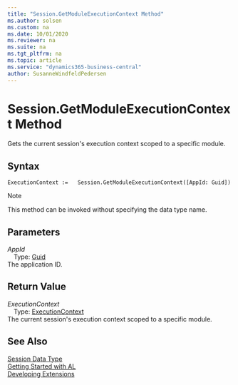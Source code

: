 ```yaml
---
title: "Session.GetModuleExecutionContext Method"
ms.author: solsen
ms.custom: na
ms.date: 10/01/2020
ms.reviewer: na
ms.suite: na
ms.tgt_pltfrm: na
ms.topic: article
ms.service: "dynamics365-business-central"
author: SusanneWindfeldPedersen
---
```

[//]: # (START>DO_NOT_EDIT)
[//]: # (IMPORTANT:Do not edit any of the content between here and the END>DO_NOT_EDIT.)
[//]: # (Any modifications should be made in the .xml files in the ModernDev repo.)
# Session.GetModuleExecutionContext Method
Gets the current session's execution context scoped to a specific module.


## Syntax
```
ExecutionContext :=   Session.GetModuleExecutionContext([AppId: Guid])
```
> [!NOTE]  
> This method can be invoked without specifying the data type name.  
## Parameters
*AppId*  
&emsp;Type: [Guid](../guid/guid-data-type.md)  
The application ID.  


## Return Value
*ExecutionContext*  
&emsp;Type: [ExecutionContext](../executioncontext/executioncontext-option.md)  
The current session's execution context scoped to a specific module.  


[//]: # (IMPORTANT: END>DO_NOT_EDIT)
## See Also
[Session Data Type](session-data-type.md)  
[Getting Started with AL](../../devenv-get-started.md)  
[Developing Extensions](../../devenv-dev-overview.md)